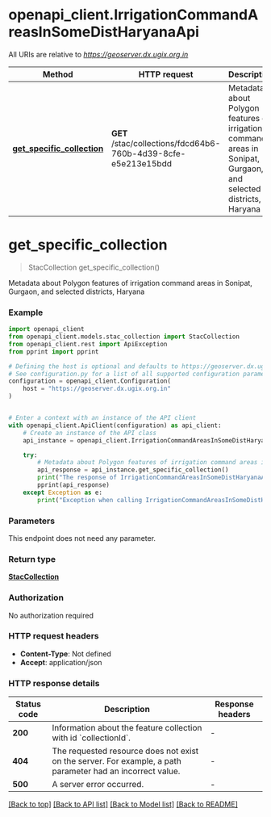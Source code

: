 # openapi_client.IrrigationCommandAreasInSomeDistHaryanaApi

All URIs are relative to *https://geoserver.dx.ugix.org.in*

Method | HTTP request | Description
------------- | ------------- | -------------
[**get_specific_collection**](IrrigationCommandAreasInSomeDistHaryanaApi.md#get_specific_collection) | **GET** /stac/collections/fdcd64b6-760b-4d39-8cfe-e5e213e15bdd | Metadata about Polygon features of irrigation command areas in Sonipat, Gurgaon, and selected districts, Haryana


# **get_specific_collection**
> StacCollection get_specific_collection()

Metadata about Polygon features of irrigation command areas in Sonipat, Gurgaon, and selected districts, Haryana

### Example


```python
import openapi_client
from openapi_client.models.stac_collection import StacCollection
from openapi_client.rest import ApiException
from pprint import pprint

# Defining the host is optional and defaults to https://geoserver.dx.ugix.org.in
# See configuration.py for a list of all supported configuration parameters.
configuration = openapi_client.Configuration(
    host = "https://geoserver.dx.ugix.org.in"
)


# Enter a context with an instance of the API client
with openapi_client.ApiClient(configuration) as api_client:
    # Create an instance of the API class
    api_instance = openapi_client.IrrigationCommandAreasInSomeDistHaryanaApi(api_client)

    try:
        # Metadata about Polygon features of irrigation command areas in Sonipat, Gurgaon, and selected districts, Haryana
        api_response = api_instance.get_specific_collection()
        print("The response of IrrigationCommandAreasInSomeDistHaryanaApi->get_specific_collection:\n")
        pprint(api_response)
    except Exception as e:
        print("Exception when calling IrrigationCommandAreasInSomeDistHaryanaApi->get_specific_collection: %s\n" % e)
```



### Parameters

This endpoint does not need any parameter.

### Return type

[**StacCollection**](StacCollection.md)

### Authorization

No authorization required

### HTTP request headers

 - **Content-Type**: Not defined
 - **Accept**: application/json

### HTTP response details

| Status code | Description | Response headers |
|-------------|-------------|------------------|
**200** | Information about the feature collection with id &#x60;collectionId&#x60;. |  -  |
**404** | The requested resource does not exist on the server. For example, a path parameter had an incorrect value. |  -  |
**500** | A server error occurred. |  -  |

[[Back to top]](#) [[Back to API list]](../README.md#documentation-for-api-endpoints) [[Back to Model list]](../README.md#documentation-for-models) [[Back to README]](../README.md)

